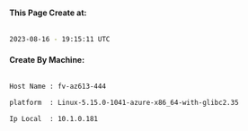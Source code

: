 
   
#### This Page Create at:

```bash

2023-08-16 - 19:15:11 UTC

```

#### Create By Machine:

```bash

Host Name : fv-az613-444

platform  : Linux-5.15.0-1041-azure-x86_64-with-glibc2.35

Ip Local  : 10.1.0.181

```

